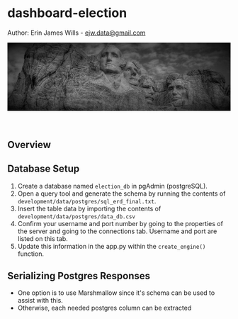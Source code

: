 # dashboard-election  

Author:  Erin James Wills - ejw.data@gmail.com  

![](./static/images/mount_rushmore.jpg)  

<br>

## Overview  





## Database Setup

1.  Create a database named `election_db` in pgAdmin (postgreSQL).
1.  Open a query tool and generate the schema by running the contents of `development/data/postgres/sql_erd_final.txt`.
1.  Insert the table data by importing the contents of `development/data/postgres/data_db.csv`  
1.  Confirm your username and port number by going to the properties of the server and going to the connections tab.  Username and port are listed on this tab.  
1.  Update this information in the app.py within the `create_engine()` function.  

## Serializing Postgres Responses  
*  One option is to use Marshmallow since it's schema can be used to assist with this.  
*  Otherwise, each needed postgres column can be extracted  